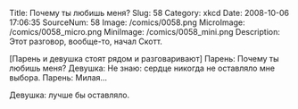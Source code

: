 Title: Почему ты любишь меня? 
Slug: 58 
Category: xkcd 
Date: 2008-10-06 17:06:35 
SourceNum: 58 
Image: /comics/0058.png 
MicroImage: /comics/0058_micro.png 
MiniImage: /comics/0058_mini.png 
Description: Этот разговор, вообще-то, начал Скотт. 

[Парень и девушка стоят рядом и разговаривают]
Парень: Почему ты любишь меня?
Девушка: Не знаю: сердце никогда не оставляло мне выбора.
Парень: Милая…

Девушка: лучше бы оставляло.